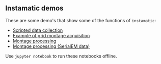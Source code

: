 ## Instamatic demos

These are some demo's that show some of the functions of `instamatic`:

- [Scripted data collection](data_collection.ipynb)
- [Example of grid montage acquisition](grid_montage_collection.ipynb)
- [Montage processing](montage_processing.ipynb)
- [Montage processing (SerialEM data)](https://github.com/instamatic-dev/pyserialem/blob/main/demos/montage_processing_serialem.ipynb)

Use `jupyter notebook` to run these notebooks offline.
